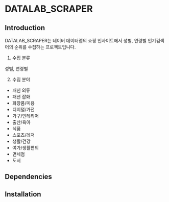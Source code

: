 # DATALAB_SCRAPER

## Introduction

DATALAB_SCRAPER는 네이버 데이터랩의 쇼핑 인사이트에서 성별, 연령별 인기검색어의 순위를 수집하는 프로젝트입니다.

1. 수집 분류

성별, 연령별

2. 수집 분야

- 패션 의류
- 패션 잡화
- 화장품/미용
- 디지털/가전
- 가구/인테리어
- 출산/육아
- 식품
- 스포츠/레저
- 생활/건강
- 여가/생활편의
- 면세점
- 도서

## Dependencies

## Installation